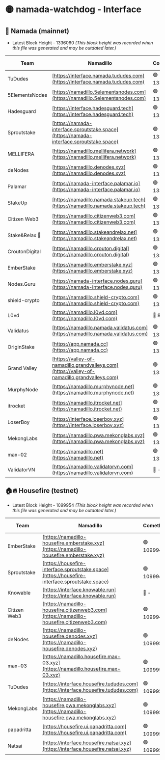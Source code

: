 # 🟡 namada-watchdog - Interface

## 🚀 Namada (mainnet)
- Latest Block Height - 1336060 *(This block height was recorded when this file was generated and may be outdated later.)*

| Team | Namadillo | CometBFT | Indexer | MASP Indexer |
|-|-|-|-|-|
| TuDudes | [https://interface.namada.tududes.com](https://interface.namada.tududes.com) | 🟢 1335967 | 🟢 1335967 | 🟢 1335967 |
| 5ElementsNodes | [https://namadillo.5elementsnodes.com](https://namadillo.5elementsnodes.com) | 🟢 1335967 | 🟢 1335967 | 🟢 1335967 |
| Hadesguard | [https://interface.hadesguard.tech](https://interface.hadesguard.tech) | 🟢 1335968 | 🟢 1335968 | 🟢 1335968 |
| Sproutstake | [https://namada-interface.sproutstake.space](https://namada-interface.sproutstake.space) | 🟢 1335969 | 🟢 1335969 | 🟢 1335969 |
| MELLIFERA | [https://namadillo.mellifera.network](https://namadillo.mellifera.network) | 🟢 1335970 | 🟢 1335970 | 🟢 1335970 |
| deNodes | [https://namadillo.denodes.xyz](https://namadillo.denodes.xyz) | 🟢 1335971 | 🟢 1335971 | 🟢 1335971 |
| Palamar | [https://namada-interface.palamar.io](https://namada-interface.palamar.io) | 🟢 1335972 | 🟢 1335972 | 🟢 1335972 |
| StakeUp | [https://namadillo.namada.stakeup.tech](https://namadillo.namada.stakeup.tech) | 🟢 1335972 | 🟢 1335972 | 🟢 1335972 |
| Citizen Web3 | [https://namadillo.citizenweb3.com](https://namadillo.citizenweb3.com) | 🟢 1335973 | 🟢 1335973 | 🟢 1335974 |
| Stake&Relax 🦥 | [https://namadillo.stakeandrelax.net](https://namadillo.stakeandrelax.net) | 🟢 1336046 | 🟢 1336046 | 🟢 1336047 |
| CroutonDigital | [https://namadillo.crouton.digital](https://namadillo.crouton.digital) | 🟢 1336047 | 🟢 1336047 | 🟢 1336047 |
| EmberStake | [https://namadillo.emberstake.xyz](https://namadillo.emberstake.xyz) | 🟢 1336048 | 🟢 1336048 | 🟢 1336048 |
| Nodes.Guru | [https://namada-interface.nodes.guru](https://namada-interface.nodes.guru) | 🟢 1336049 | 🟢 1336049 | 🟢 1336049 |
| shield-crypto | [https://namadillo.shield-crypto.com](https://namadillo.shield-crypto.com) | 🟢 1336050 | 🟢 1336050 | 🟢 1336050 |
| L0vd | [https://namadillo.l0vd.com](https://namadillo.l0vd.com) | 🔴 894059 | 🔴 1269187 | 🔴 894059 |
| Validatus | [https://namadillo.namada.validatus.com](https://namadillo.namada.validatus.com) | 🟢 1336053 | 🟢 1336053 | 🟢 1336053 |
| OriginStake | [https://app.namada.cc](https://app.namada.cc) | 🟢 1336053 | 🟢 1336053 | 🟢 1336053 |
| Grand Valley | [https://valley-of-namadillo.grandvalleys.com](https://valley-of-namadillo.grandvalleys.com) | 🟢 1336054 | 🟢 1336054 | 🟢 1336054 |
| MurphyNode | [https://namadillo.murphynode.net](https://namadillo.murphynode.net) | 🟢 1336055 | 🟢 1336055 | 🔴 - |
| itrocket | [https://namadillo.itrocket.net](https://namadillo.itrocket.net) | 🟢 1336056 | 🟢 1336056 | 🟢 1336056 |
| LoserBoy | [https://interface.loserboy.xyz](https://interface.loserboy.xyz) | 🟢 1336057 | 🟢 1336057 | 🔴 - |
| MekongLabs | [https://namadillo.pwa.mekonglabs.xyz](https://namadillo.pwa.mekonglabs.xyz) | 🟢 1336059 | 🟢 1336059 | 🟢 1336059 |
| max-02 | [https://namadillo.net](https://namadillo.net) | 🟢 1336060 | 🟢 1336060 | 🟢 1336060 |
| ValidatorVN | [https://namadillo.validatorvn.com](https://namadillo.validatorvn.com) | 🔴 - | 🔴 - | 🔴 - |

## 🏠🔥 Housefire (testnet)
- Latest Block Height - 1099954 *(This block height was recorded when this file was generated and may be outdated later.)*

| Team | Namadillo | CometBFT | Indexer | MASP Indexer |
|-|-|-|-|-|
| EmberStake | [https://namadillo-housefire.emberstake.xyz](https://namadillo-housefire.emberstake.xyz) | 🟢 1099948 | 🟢 1099948 | 🔴 1083022 |
| Sproutstake | [https://housefire-interface.sproutstake.space](https://housefire-interface.sproutstake.space) | 🟢 1099948 | 🟢 1099948 | 🟢 1099948 |
| Knowable | [https://interface.knowable.run](https://interface.knowable.run) | 🔴 - | 🔴 - | 🔴 - |
| Citizen Web3 | [https://namadillo-housefire.citizenweb3.com](https://namadillo-housefire.citizenweb3.com) | 🟢 1099949 | 🟢 1099949 | 🔴 - |
| deNodes | [https://namadillo-housefire.denodes.xyz](https://namadillo-housefire.denodes.xyz) | 🟢 1099950 | 🟢 1099950 | 🟢 1099950 |
| max-03 | [https://namadillo.housefire.max-03.xyz](https://namadillo.housefire.max-03.xyz) | 🟢 1099951 | 🟢 1099951 | 🟢 1099950 |
| TuDudes | [https://interface.housefire.tududes.com](https://interface.housefire.tududes.com) | 🟢 1099951 | 🟢 1099951 | 🟢 1099951 |
| MekongLabs | [https://namadillo-housefire.pwa.mekonglabs.xyz](https://namadillo-housefire.pwa.mekonglabs.xyz) | 🟢 1099951 | 🟢 1099951 | 🔴 1083022 |
| papadritta | [https://housefire.ui.papadritta.com](https://housefire.ui.papadritta.com) | 🟢 1099952 | 🔴 972185 | 🔴 - |
| Natsai | [https://interface.housefire.natsai.xyz](https://interface.housefire.natsai.xyz) | 🟢 1099954 | 🟢 1099954 | 🟢 1099953 |

